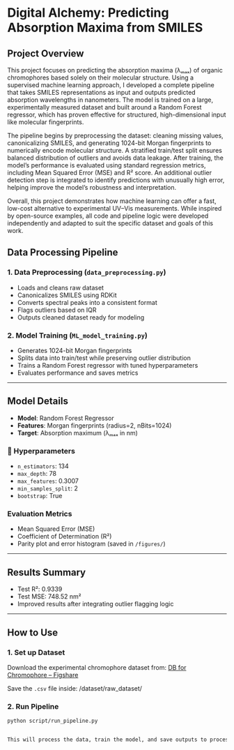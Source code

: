 # Digital Alchemy: Predicting Absorption Maxima from SMILES

## Project Overview

This project focuses on predicting the absorption maxima (λₘₐₓ) of organic chromophores based solely on their molecular structure. Using a supervised machine learning approach, I developed a complete pipeline that takes SMILES representations as input and outputs predicted absorption wavelengths in nanometers. The model is trained on a large, experimentally measured dataset and built around a Random Forest regressor, which has proven effective for structured, high-dimensional input like molecular fingerprints.

The pipeline begins by preprocessing the dataset: cleaning missing values, canonicalizing SMILES, and generating 1024-bit Morgan fingerprints to numerically encode molecular structure. A stratified train/test split ensures balanced distribution of outliers and avoids data leakage. After training, the model’s performance is evaluated using standard regression metrics, including Mean Squared Error (MSE) and R² score. An additional outlier detection step is integrated to identify predictions with unusually high error, helping improve the model’s robustness and interpretation.

Overall, this project demonstrates how machine learning can offer a fast, low-cost alternative to experimental UV–Vis measurements. While inspired by open-source examples, all code and pipeline logic were developed independently and adapted to suit the specific dataset and goals of this work.


## Data Processing Pipeline

### 1. Data Preprocessing (`data_preprocessing.py`)
- Loads and cleans raw dataset
- Canonicalizes SMILES using RDKit
- Converts spectral peaks into a consistent format
- Flags outliers based on IQR
- Outputs cleaned dataset ready for modeling

### 2. Model Training (`ML_model_training.py`)
- Generates 1024-bit Morgan fingerprints
- Splits data into train/test while preserving outlier distribution
- Trains a Random Forest regressor with tuned hyperparameters
- Evaluates performance and saves metrics

---

## Model Details

- **Model**: Random Forest Regressor  
- **Features**: Morgan fingerprints (radius=2, nBits=1024)  
- **Target**: Absorption maximum (λₘₐₓ in nm)

### 🔧 Hyperparameters
- `n_estimators`: 134  
- `max_depth`: 78  
- `max_features`: 0.3007  
- `min_samples_split`: 2  
- `bootstrap`: True

### Evaluation Metrics
- Mean Squared Error (MSE)
- Coefficient of Determination (R²)
- Parity plot and error histogram (saved in `/figures/`)

---

## Results Summary
- Test R²: 0.9339
- Test MSE: 748.52 nm²
- Improved results after integrating outlier flagging logic

---

## How to Use

### 1. Set up Dataset

Download the experimental chromophore dataset from:
[DB for Chromophore – Figshare](https://figshare.com/articles/dataset/DB_for_chromophore/12045567)

Save the `.csv` file inside:
/dataset/raw_dataset/

### 2. Run Pipeline

```bash
python script/run_pipeline.py


This will process the data, train the model, and save outputs to processed_dataset/ and figures/.
